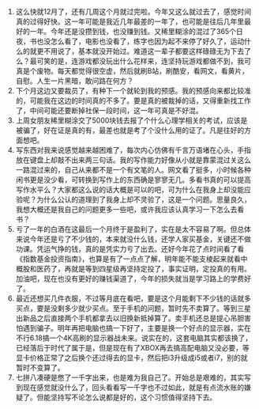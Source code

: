1. 这么快就12月了，还有几周这个月就过完啦。今年又这么就过去了，感觉时间真的过得好快。这一年可能是我近几年最差的一年了，也可能是往后几年里最好的一年。今年还是没攒到钱，也没赚到钱。又稀里糊涂的混过了365个日夜，书也没怎么看了，电影也没看了，练字也因为起不来停了好久了，运动什么的就更不用说了，基本就没开始过。难道这一辈子都要这样碌碌无为下去了么？最可笑的是，连游戏都没玩出什么花样来，连坚持玩游戏都做不到，我可真是个废物。每天都觉得很空虚，然后就刷B站，刷酷安，看网文，看黄片，自慰。人生一片黑暗，敢问路在何方？
2. 下个月这边又要裁员了，有种下一个就轮到我的预感。我的预感向来都比较准的，可能我在这边的时间真的不多了。要是真的被裁掉的话，又得重新找工作了，中间可能还要断掉社保一段时间，这一年可真是不好混。
3. 上周女朋友稀里糊涂交了5000块钱去报了个什么心理学相关的考试，应该是被骗了，好在证是真的有，最差也就是考了个没什么用的证了。凡是往好的方面想吧。
4. 写东西对我来说感觉越来越困难了，每次内心仿佛有千言万语堵在心头，手指放在键盘上却敲不出来两三句话。我的写作能力好像从小就是靠蒙混过关这么一路混过来的，自己从来都不是一个有文笔的人。网文看了挺多，小时候各种闲书更是没少看，可转换到写作上的东西确是寥寥无几。多看书真的可以提高写作水平么？大家都这么说的话大概是可以的吧，可为什么在我身上却没能应验呢？为什么公认的道理到了我身上却不灵验了，这是一个问题。思量良久，我想大概还是我自己的问题更多一些吧，或许我应该认真学习一下怎么去看书？
5. 亏了一年的白酒在这最后一个月终于是盈利了，实在是太不容易了啊。但总体来说今年还是亏了不少钱的，本来就没什么钱，还学人家买基金，关键还不做功课。凭运气挣的钱，真的是凭实力亏了出去。还好今年花了点时间看了看《指数基金投资指南》，也算是有了一点点了解，明年能不能支棱起来就看中概股和医药了，再就是等到四星级再坚持定投了，事实证明，定投真的有用。加油吧，现在也没有更好的赚钱渠道了，今年的损失就当是学习路上的学费好了。
6. 最近还想买几件衣服，不过等月底在看吧，要是这个月能剩下不少钱的话就多买点，要是没剩多少就少买点。至于手机的问题，暂时先不卖算了。等到三星出新品之后直接两个手机都拿去以旧换新抵掉算了。卖手机还总是提心吊胆害怕遇到骗子。明年再把电脑也搞一下好了，主要是换一个好点的显示器，实在不行6.18搞一个4K高刷的显示器战未来。说实在的，这套电脑其实都该换了，已经落后于时代了属于是，但是现在有了XBOX再去搞高配电脑又没必要，等显卡价格正常了之后换个还过得去的显卡，然后把i3升级成i5或者i7，别的就暂时不变算了。
7. 七拼八凑硬是憋了一千字出来，也是难为我自己了。开始总是艰难的，其实写到现在感觉就没什么了，回头看看写一千字也不过如此，就是有点流水账的嫌疑了。但能坚持写不论怎么说都是好的，这个习惯值得坚持下去。